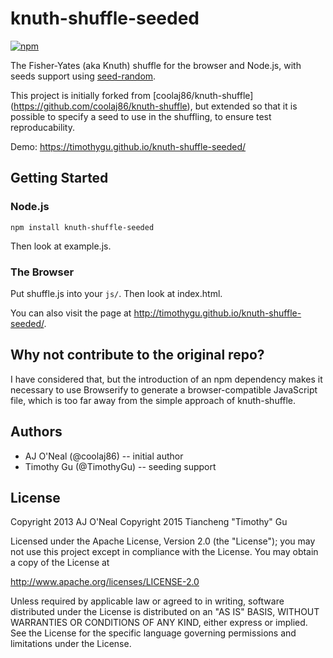 knuth-shuffle-seeded
====================

[![npm](https://img.shields.io/npm/v/knuth-shuffle-seeded.svg?style=flat)](https://www.npmjs.com/package/knuth-shuffle-seeded)

The Fisher-Yates (aka Knuth) shuffle for the browser and Node.js, with seeds
support using [seed-random](https://www.npmjs.com/package/seed-random).

This project is initially forked from [coolaj86/knuth-shuffle]
(https://github.com/coolaj86/knuth-shuffle), but extended so that it is
possible to specify a seed to use in the shuffling, to ensure test
reproducability.

Demo: https://timothygu.github.io/knuth-shuffle-seeded/

Getting Started
---------------

### Node.js

    npm install knuth-shuffle-seeded

Then look at example.js.

### The Browser

Put shuffle.js into your `js/`. Then look at index.html.

You can also visit the page at http://timothygu.github.io/knuth-shuffle-seeded/.

Why not contribute to the original repo?
----------------------------------------

I have considered that, but the introduction of an npm dependency makes it
necessary to use Browserify to generate a browser-compatible JavaScript file,
which is too far away from the simple approach of knuth-shuffle.

Authors
-------

- AJ O'Neal (@coolaj86) -- initial author
- Timothy Gu (@TimothyGu) -- seeding support

License
-------

Copyright 2013 AJ O'Neal
Copyright 2015 Tiancheng "Timothy" Gu

Licensed under the Apache License, Version 2.0 (the "License"); you may not
use this project except in compliance with the License. You may obtain a copy
of the License at

http://www.apache.org/licenses/LICENSE-2.0

Unless required by applicable law or agreed to in writing, software
distributed under the License is distributed on an "AS IS" BASIS,
WITHOUT WARRANTIES OR CONDITIONS OF ANY KIND, either express or implied.
See the License for the specific language governing permissions and
limitations under the License.
